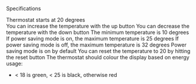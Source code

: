 Specifications

Thermostat starts at 20 degrees  
You can increase the temperature with the up button 
You can decrease the temperature with the down button 
The minimum temperature is 10 degrees 
If power saving mode is on, the maximum temperature is 25 degrees 
If power saving mode is off, the maximum temperature is 32 degrees 
Power saving mode is on by default 
You can reset the temperature to 20 by hitting the reset button 
The thermostat should colour the display based on energy usage: 
- < 18 is green, < 25 is black, otherwise red
